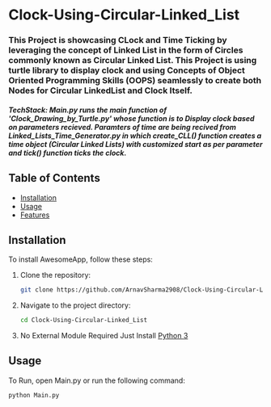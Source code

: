 # Clock-Using-Circular-Linked_List
### This Project is showcasing CLock and Time Ticking by leveraging the concept of Linked List in the form of Circles commonly known as Circular Linked List. This Project is using turtle library to display clock and using Concepts of Object Oriented Programming Skills (OOPS) seamlessly to create both Nodes for Circular LinkedList and Clock Itself.

##### TechStack: Main.py runs the main function of 'Clock_Drawing_by_Turtle.py' whose function is to Display clock based on parameters recieved. Paramters of time are being recived from Linked_Lists_Time_Generator.py in which create_CLL() function creates a time object (Circular Linked Lists) with customized start as per parameter and tick() function ticks the clock.

## Table of Contents

- [Installation](#installation)
- [Usage](#usage)
- [Features](#features)

## Installation

To install AwesomeApp, follow these steps:

1. Clone the repository:

    ```bash
    git clone https://github.com/ArnavSharma2908/Clock-Using-Circular-Linked_List
    ```

2. Navigate to the project directory:

    ```bash
    cd Clock-Using-Circular-Linked_List
    ```

3. No External Module Required Just Install [Python 3](https://www.python.org/downloads/)

## Usage

To Run, open Main.py or run the following command:

```bash
python Main.py

